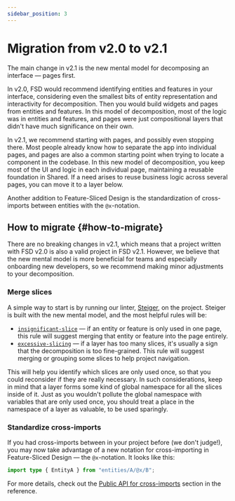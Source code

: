 ```yaml
---
sidebar_position: 3
---
```


# Migration from v2.0 to v2.1

The main change in v2.1 is the new mental model for decomposing an interface — pages first.

In v2.0, FSD would recommend identifying entities and features in your interface, considering even the smallest bits of entity representation and interactivity for decomposition. Then you would build widgets and pages from entities and features. In this model of decomposition, most of the logic was in entities and features, and pages were just compositional layers that didn't have much significance on their own.

In v2.1, we recommend starting with pages, and possibly even stopping there. Most people already know how to separate the app into individual pages, and pages are also a common starting point when trying to locate a component in the codebase. In this new model of decomposition, you keep most of the UI and logic in each individual page, maintaining a reusable foundation in Shared. If a need arises to reuse business logic across several pages, you can move it to a layer below.

Another addition to Feature-Sliced Design is the standardization of cross-imports between entities with the `@x`-notation.

## How to migrate {#how-to-migrate}

There are no breaking changes in v2.1, which means that a project written with FSD v2.0 is also a valid project in FSD v2.1. However, we believe that the new mental model is more beneficial for teams and especially onboarding new developers, so we recommend making minor adjustments to your decomposition.

### Merge slices

A simple way to start is by running our linter, [Steiger][steiger], on the project. Steiger is built with the new mental model, and the most helpful rules will be:

- [`insignificant-slice`][insignificant-slice] — if an entity or feature is only used in one page, this rule will suggest merging that entity or feature into the page entirely.
- [`excessive-slicing`][excessive-slicing] — if a layer has too many slices, it's usually a sign that the decomposition is too fine-grained. This rule will suggest merging or grouping some slices to help project navigation.

This will help you identify which slices are only used once, so that you could reconsider if they are really necessary. In such considerations, keep in mind that a layer forms some kind of global namespace for all the slices inside of it. Just as you wouldn't pollute the global namespace with variables that are only used once, you should treat a place in the namespace of a layer as valuable, to be used sparingly.

### Standardize cross-imports

If you had cross-imports between in your project before (we don't judge!), you may now take advantage of a new notation for cross-importing in Feature-Sliced Design — the `@x`-notation. It looks like this:

```ts title="entities/B/some/file.ts"
import type { EntityA } from "entities/A/@x/B";
```

For more details, check out the [Public API for cross-imports][public-api-for-cross-imports] section in the reference.

[insignificant-slice]: https://github.com/feature-sliced/steiger/tree/master/packages/steiger-plugin-fsd/src/insignificant-slice
[steiger]: https://github.com/feature-sliced/steiger
[excessive-slicing]: https://github.com/feature-sliced/steiger/tree/master/packages/steiger-plugin-fsd/src/excessive-slicing
[public-api-for-cross-imports]: /docs/reference/public-api#public-api-for-cross-imports
